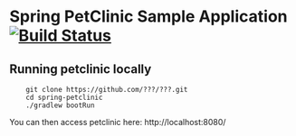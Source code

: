 # Spring PetClinic Sample Application [![Build Status](https://travis-ci.org/????/????.png?branch=master)](https://travis-ci.org/????/????/)

## Running petclinic locally
```
	git clone https://github.com/???/???.git
	cd spring-petclinic
	./gradlew bootRun
```

You can then access petclinic here: http://localhost:8080/

